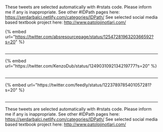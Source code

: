

These tweets are selected automatically with #rstats code. Please inform me if any is inappropriate.
See other #IDPath pages here: https://serdarbalci.netlify.com/categories/IDPath/ 
See selected social media based textbook project here: http://www.patolojinotlari.com/

{% embed url="https://twitter.com/absresourcepage/status/1254728196320366592?s=20" %}<br>
<br>
<hr>
{% embed url="https://twitter.com/KenzoDub/status/1249031092134219777?s=20" %}<br>
<br>
<hr>
{% embed url="https://twitter.com/feedly/status/1223789785401057281?s=20" %}<br>
<br>
<hr>


These tweets are selected automatically with #rstats code. Please inform me if any is inappropriate.
See other #IDPath pages here: https://serdarbalci.netlify.com/categories/IDPath/ 
See selected social media based textbook project here: http://www.patolojinotlari.com/
